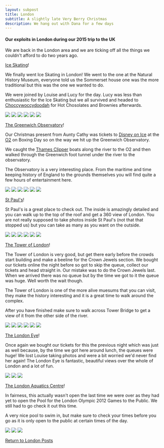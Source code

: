 ```yaml
---
layout: subpost
title: London
subtitle: A slightly late Very Berry Christmas
description: We hang out with Dana for a few days 
---
```


<h4>Our exploits in London during our 2015 trip to the UK</h4>

We are back in the London area and we are ticking off all the things we couldn't afford to do two years ago.

<a target="_blank" href="http://www.nhm.ac.uk/visit/exhibitions/ice-rink.html">Ice Skating</a>!

We finally went Ice Skating in London! We went to the one at the Natural History Museum, everyone told us the Sommerset house one was the more traditional but this was the one we wanted to do.

We were joined by Louise and Lucy for the day. Lucy was less than enthusiastic for the Ice Skating but we all survived and 
headed to <a target="_blank" href="https://www.choccywoccydoodah.com/">Choccywoccydoodah</a> for Hot Chosolates and Brownies afterwards.

<img src="https://adventuresofthetravellingtwins.com/Photos/2015-12-26-LondonChristmas2015/iceskate1.jpg" class="image1">
<img src="https://adventuresofthetravellingtwins.com/Photos/2015-12-26-LondonChristmas2015/iceskate2.jpg" class="image1">
<img src="https://adventuresofthetravellingtwins.com/Photos/2015-12-26-LondonChristmas2015/iceskate3.jpg" class="image1">
<img src="https://adventuresofthetravellingtwins.com/Photos/2015-12-26-LondonChristmas2015/iceskate4.jpg" class="image1">
<img src="https://adventuresofthetravellingtwins.com/Photos/2015-12-26-LondonChristmas2015/iceskate5.jpg" class="image1">
<img src="https://adventuresofthetravellingtwins.com/Photos/2015-12-26-LondonChristmas2015/iceskate6.jpg" class="image1">

<a target="_blank" href="https://www.rmg.co.uk/royal-observatory">The Greenwich Observatory</a>!

Our Christmas present from Aunty Cathy was tickets to <a target="_blank" href="https://www.disneyonice.com/nz/en-nz/100-years-of-magic">Disney on Ice</a> at the <a target="_blank" href="https://www.theo2.co.uk/">O2</a> on Boxing Day so on the way we hit up the Greenwich Observatory.

We caught the <a target="_blank" href="https://www.thamesclippers.com/route-time-table/prices">Thames Clipper</a> boats along the river to the O2 and then walked through the Greenwich foot tunnel under the river to the observatory.

The Observatory is a very interesting place. From the maritime and time keeping history of England to the grounds themselves you will find quite a few hours of entertainment here. 

<img src="https://adventuresofthetravellingtwins.com/Photos/2015-12-26-LondonChristmas2015/day11-min.JPG" class="image1">
<img src="https://adventuresofthetravellingtwins.com/Photos/2015-12-26-LondonChristmas2015/day12-min.JPG" class="image1">
<img src="https://adventuresofthetravellingtwins.com/Photos/2015-12-26-LondonChristmas2015/day13-min.JPG" class="image1">
<img src="https://adventuresofthetravellingtwins.com/Photos/2015-12-26-LondonChristmas2015/day14-min.JPG" class="image1">
<img src="https://adventuresofthetravellingtwins.com/Photos/2015-12-26-LondonChristmas2015/day15-min.JPG" class="image1">
<img src="https://adventuresofthetravellingtwins.com/Photos/2015-12-26-LondonChristmas2015/day16-min.JPG" class="image1">

<a target="_blank" href="https://www.stpauls.co.uk/">St Paul's</a>!

St Paul's is a great place to check out. The inside is amazingly detailed and you can walk up to the top of the roof and get a 360 view of London.
You are not really supposed to take photos inside St Paul's (not that that stopped us) but you can take as many as you want on the outside. 

<img src="https://adventuresofthetravellingtwins.com/Photos/2015-12-26-LondonChristmas2015/day21-min.JPG" class="image1">
<img src="https://adventuresofthetravellingtwins.com/Photos/2015-12-26-LondonChristmas2015/day22-min.JPG" class="image1">
<img src="https://adventuresofthetravellingtwins.com/Photos/2015-12-26-LondonChristmas2015/day23-min.JPG" class="image1">
<img src="https://adventuresofthetravellingtwins.com/Photos/2015-12-26-LondonChristmas2015/day24-min.JPG" class="image1">
<img src="https://adventuresofthetravellingtwins.com/Photos/2015-12-26-LondonChristmas2015/day25-min.JPG" class="image1">
<img src="https://adventuresofthetravellingtwins.com/Photos/2015-12-26-LondonChristmas2015/day26-min.JPG" class="image1">

<a target="_blank" href="https://www.hrp.org.uk/tower-of-london/">The Tower of London</a>!

The Tower of London is very good, but get there early before the crowds start building and make a beeline for the Crown Jewels section. 
We bought our tickets online the night before so got to skip the queue, collect our tickets and head straight in. Our mistake was to do the Crown Jewels last. When we arrived there was no queue but by the time we got to it the queue was huge. Well worth the wait though. 

The Tower of London is one of the more alive muesums that you can visit, they make the history interesting and it is a great time to walk around the complex. 

After you have finished make sure to walk across Tower Bridge to get a view of it from the other side of the river.

<img src="https://adventuresofthetravellingtwins.com/Photos/2015-12-26-LondonChristmas2015/day31-min.JPG" class="image1">
<img src="https://adventuresofthetravellingtwins.com/Photos/2015-12-26-LondonChristmas2015/day32-min.JPG" class="image1">
<img src="https://adventuresofthetravellingtwins.com/Photos/2015-12-26-LondonChristmas2015/tower1.jpg" class="image1">
<img src="https://adventuresofthetravellingtwins.com/Photos/2015-12-26-LondonChristmas2015/tower2.jpg" class="image1">
<img src="https://adventuresofthetravellingtwins.com/Photos/2015-12-26-LondonChristmas2015/tower3.jpg" class="image1">
<img src="https://adventuresofthetravellingtwins.com/Photos/2015-12-26-LondonChristmas2015/tower4.jpg" class="image1">

<a target="_blank" href="https://www.londoneye.com/">The London Eye</a>!

Once again we bought our tickets for this the previous night which was just as well because, by the time we got here around lunch, the queues were huge! We lost Louise taking photos and were a bit worried we'd never find her again!
The London Eye is fantastic, beautiful views over the whole of London and a lot of fun.

<img src="https://adventuresofthetravellingtwins.com/Photos/2015-12-26-LondonChristmas2015/day41-min.JPG" class="image1">
<img src="https://adventuresofthetravellingtwins.com/Photos/2015-12-26-LondonChristmas2015/day42-min.JPG" class="image1">
<img src="https://adventuresofthetravellingtwins.com/Photos/2015-12-26-LondonChristmas2015/day43-min.JPG" class="image1">

<a target="_blank" href="http://www.londonaquaticscentre.org/">The London Aquatics Centre</a>!

In fairness, this actually wasn't open the last time we were over as they had yet to open the Pool for the London Olympic 2012 Games to the Public. We still had to go check it out this time. 

A very nice pool to swim in, but make sure to check your times before you go as it is only open to the public at certain times of the day.

<img src="https://adventuresofthetravellingtwins.com/Photos/2015-12-26-LondonChristmas2015/day51-min.JPG" class="image1">
<img src="https://adventuresofthetravellingtwins.com/Photos/2015-12-26-LondonChristmas2015/day52-min.JPG" class="image1">
<img src="https://adventuresofthetravellingtwins.com/Photos/2015-12-26-LondonChristmas2015/day53-min.JPG" class="image1">

<a href="https://adventuresofthetravellingtwins.com/2013/09/03/London/">Return to London Posts</a>


